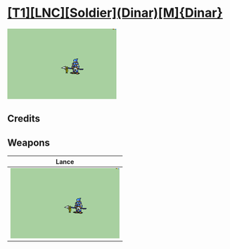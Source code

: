 # [\[T1\]\[LNC\]\[Soldier\]\(Dinar\)\[M\]{Dinar}](../%5BT1%5D%5BLNC%5D%5BSoldier%5D(Dinar)%5BM%5D%7BDinar%7D)

<img src="./2.%20Lance/Lance_000.png" alt="[T1][LNC][Soldier](Dinar)[M]{Dinar} standing" />

## Credits



## Weapons


|Lance |
|  :---: |
| <img alt="Lance animation" src="./2.%20Lance/Lance.gif" /> |
